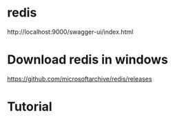 # redis
http://localhost:9000/swagger-ui/index.html

# Download redis in windows
https://github.com/microsoftarchive/redis/releases

# Tutorial
